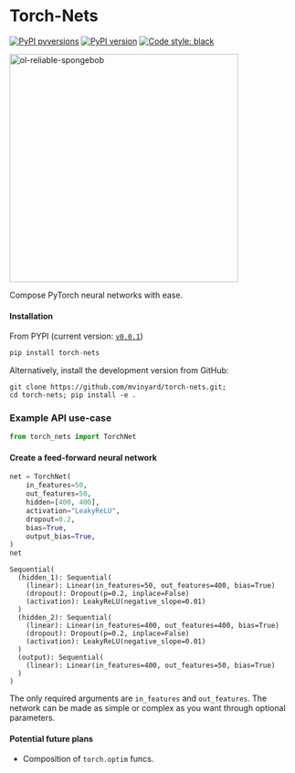 # Torch-Nets

[![PyPI pyversions](https://img.shields.io/pypi/pyversions/torch-composer.svg)](https://pypi.python.org/pypi/torch-composer/)
[![PyPI version](https://badge.fury.io/py/torch-composer.svg)](https://badge.fury.io/py/torch-composer)
[![Code style: black](https://img.shields.io/badge/code%20style-black-000000.svg)](https://github.com/psf/black)


<a href="https://github.com/mvinyard/torch-nets/"><img src="/docs/imgs/ol-reliable-spongebob.gif" alt="ol-reliable-spongebob" width="400"/></a>

Compose PyTorch neural networks with ease.

#### Installation

From PYPI (current version: [`v0.0.1`](https://pypi.org/project/torch-nets/0.0.1/))
```python
pip install torch-nets
```

Alternatively, install the development version from GitHub:
```shell
git clone https://github.com/mvinyard/torch-nets.git;
cd torch-nets; pip install -e .
```

### Example API use-case

```python
from torch_nets import TorchNet
```

#### Create a feed-forward neural network

```python
net = TorchNet(
    in_features=50,
    out_features=50,
    hidden=[400, 400],
    activation="LeakyReLU",
    dropout=0.2,
    bias=True,
    output_bias=True,
)
net
```
```
Sequential(
  (hidden_1): Sequential(
    (linear): Linear(in_features=50, out_features=400, bias=True)
    (dropout): Dropout(p=0.2, inplace=False)
    (activation): LeakyReLU(negative_slope=0.01)
  )
  (hidden_2): Sequential(
    (linear): Linear(in_features=400, out_features=400, bias=True)
    (dropout): Dropout(p=0.2, inplace=False)
    (activation): LeakyReLU(negative_slope=0.01)
  )
  (output): Sequential(
    (linear): Linear(in_features=400, out_features=50, bias=True)
  )
)
```

The only required arguments are `in_features` and `out_features`. The network can be made as simple or complex as you want through optional parameters.


#### Potential future plans

- Composition of `torch.optim` funcs.
